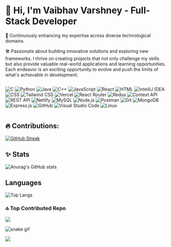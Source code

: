# 👋 Hi, I'm Vaibhav Varshney - Full-Stack Developer

🌟 Continuously enhancing my expertise across diverse technological domains.

🛠 Passionate about building innovative solutions and exploring new frameworks. I thrive on creating projects that not only challenge my skills but also provide valuable real-world applications and learning opportunities. Each endeavor is an exciting opportunity to evolve and push the limits of what's achievable in development.

<div style="display: inline-block;">

![C](https://img.shields.io/badge/-C-a8b9cc?style=flat-square&logo=c&logoColor=white)
![Python](https://img.shields.io/badge/-Python-306998?style=flat-square&logo=python&logoColor=white)
![Java](https://img.shields.io/badge/-Java-ffb200?style=flat-square&logo=java&logoColor=white)
![C++](https://img.shields.io/badge/-C++-f34b7d?style=flat-square&logo=c%2B%2B&logoColor=white)
![JavaScript](https://img.shields.io/badge/-JavaScript-f7df1e?style=flat-square&logo=javascript&logoColor=white)
![React](https://img.shields.io/badge/-React-61dafb?style=flat-square&logo=react&logoColor=white)
![HTML](https://img.shields.io/badge/-HTML-e34f26?style=flat-square&logo=html5&logoColor=white)
![IntelliJ IDEA](https://img.shields.io/badge/-IntelliJ_IDEA-000000?style=flat-square&logo=intellij-idea&logoColor=white)
![CSS](https://img.shields.io/badge/-CSS-1572b6?style=flat-square&logo=css3&logoColor=white)
![Tailwind CSS](https://img.shields.io/badge/-Tailwind_CSS-38b2ac?style=flat-square&logo=tailwind-css&logoColor=white)
![Vercel](https://img.shields.io/badge/-Vercel-000?style=flat-square&logo=vercel&logoColor=white)
![React Router](https://img.shields.io/badge/-React_Router-ca4245?style=flat-square&logo=react-router&logoColor=white)
![Redux](https://img.shields.io/badge/-Redux-764abc?style=flat-square&logo=redux&logoColor=white)
![Context API](https://img.shields.io/badge/-Context_API-61dafb?style=flat-square&logo=react&logoColor=white)
![REST API](https://img.shields.io/badge/-REST_API-61b15a?style=flat-square&logo=api&logoColor=white)
![Netlify](https://img.shields.io/badge/-Netlify-00c7b7?style=flat-square&logo=netlify&logoColor=white)
![MySQL](https://img.shields.io/badge/-MySQL-4479a1?style=flat-square&logo=mysql&logoColor=white)
![Node.js](https://img.shields.io/badge/-Node.js-339933?style=flat-square&logo=node.js&logoColor=white)
![Postman](https://img.shields.io/badge/-Postman-ff6c37?style=flat-square&logo=postman&logoColor=white)
![Git](https://img.shields.io/badge/-Git-f05032?style=flat-square&logo=git&logoColor=white)
![MongoDB](https://img.shields.io/badge/-MongoDB-47a248?style=flat-square&logo=mongodb&logoColor=white)
![Express.js](https://img.shields.io/badge/-Express.js-000?style=flat-square&logo=express&logoColor=white)
![GitHub](https://img.shields.io/badge/-GitHub-181717?style=flat-square&logo=github&logoColor=white)
![Visual Studio Code](https://img.shields.io/badge/-Visual_Studio_Code-007acc?style=flat-square&logo=visual-studio-code&logoColor=white)
![Linux](https://img.shields.io/badge/-Linux-fcc624?style=flat-square&logo=linux&logoColor=black)
</div>

## 🔥 Contributions:

[![GitHub Streak](https://github-readme-streak-stats.herokuapp.com?user=vaibhav0415&&show_icons=true&theme=dark)](https://git.io/streak-stats)

## ✨ Stats

![Anurag's GitHub stats](https://github-readme-stats.vercel.app/api?username=vaibhav0415&show_icons=true&theme=radical)

## Languages

![Top Langs](https://github-readme-stats.vercel.app/api/top-langs/?username=vaibhav0415&layout=compact&theme=radical)

### 🔝 Top Contributed Repo

![](https://github-contributor-stats.vercel.app/api?username=vaibhav0415&limit=5&theme=onedark&combine_all_yearly_contributions=true)

![snake gif](https://github.com/vaibhav0415/vaibhav0415/blob/output/snake.svg)

[![](https://visitcount.itsvg.in/api?id=yashsingha99&icon=5&color=1)](https://visitcount.itsvg.in)

